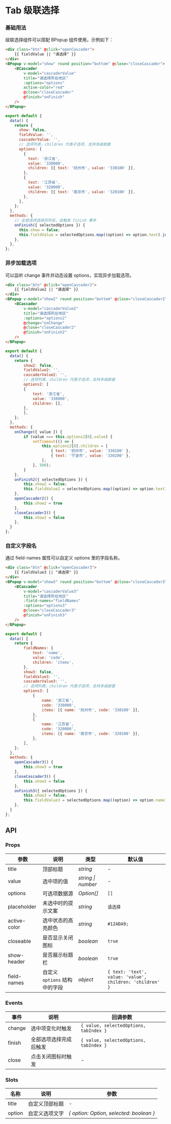 # Tab 级联选择

### 基础用法

级联选择组件可以搭配 BPopup 组件使用，示例如下：

```html
<div class="btn" @click="openCascader">
    {{ fieldValue || "请选择" }}
</div>
<BPopup v-model="show" round position="bottom" @close="closeCascader">
    <BCascader
        v-model="cascaderValue"
        title="请选择所在地区"
        :options="options"
        active-color="red"
        @close="closeCascader"
        @finish="onFinish"
    />
</BPopup>
```

```js
export default {
  data() {
    return {
      show: false,
      fieldValue: '',
      cascaderValue: '',
      // 选项列表，children 代表子选项，支持多级嵌套
      options: [
        {
          text: '浙江省',
          value: '330000',
          children: [{ text: '杭州市', value: '330100' }],
        },
        {
          text: '江苏省',
          value: '320000',
          children: [{ text: '南京市', value: '320100' }],
        },
      ],
    };
  },
  methods: {
    // 全部选项选择完毕后，会触发 finish 事件
    onFinish({ selectedOptions }) {
      this.show = false;
      this.fieldValue = selectedOptions.map((option) => option.text).join('/');
    },
  },
};

```

### 异步加载选项

可以监听 change 事件并动态设置 options，实现异步加载选项。

```html
<div class="btn" @click="openCascader2">
    {{ fieldValue2 || "请选择" }}
</div>
<BPopup v-model="show2" round position="bottom" @close="closeCascader2">
    <BCascader
        v-model="cascaderValue2"
        title="请选择所在地区"
        :options="options2"
        @change="onChange"
        @close="closeCascader2"
        @finish="onFinish2"
    />
</BPopup>
```

```js
export default {
  data() {
    return {
        show2: false,
        fieldValue2: '',
        cascaderValue2: '',
        // 选项列表，children 代表子选项，支持多级嵌套
        options2: [
        {
            text: '浙江省',
            value: '330000',
            children: [],
        },
        ],
    };
  },
  methods: {
    onChange({ value }) {
        if (value === this.options2[0].value) {
            setTimeout(() => {
                this.options2[0].children = [
                    { text: '杭州市', value: '330100' },
                    { text: '宁波市', value: '330200' },
                ];
            }, 500);
        }
    },
    onFinish2({ selectedOptions }) {
        this.show2 = false;
        this.fieldValue2 = selectedOptions.map((option) => option.text).join('/');
    },
    openCascader2() {
        this.show2 = true
    },
    closeCascader2() {
        this.show2 = false
    },
  }
};
```

### 自定义字段名

通过 field-names 属性可以自定义 options 里的字段名称。

```html
<div class="btn" @click="openCascader3">
    {{ fieldValue3 || "请选择" }}
</div>
<BPopup v-model="show3" round position="bottom" @close="closeCascader3">
    <BCascader
        v-model="cascaderValue3"
        title="请选择所在地区"
        :field-names="fieldNames"
        :options="options3"
        @close="closeCascader3"
        @finish="onFinish3"
    />
</BPopup>
```
```js
export default {
  data() {
    return {
        fieldNames: {
            text: 'name',
            value: 'code',
            children: 'items',
        },
        show3: false,
        fieldValue3: '',
        cascaderValue3: '',
        // 选项列表，children 代表子选项，支持多级嵌套
        options3: [
            {
                name: '浙江省',
                code: '330000',
                items: [{ name: '杭州市', code: '330100' }],
            },
            {
                name: '江苏省',
                code: '320000',
                items: [{ name: '南京市', code: '320100' }],
            },
        ],
    };
  },
  methods: {
    openCascader3() {
        this.show3 = true
    },
    closeCascader3() {
        this.show3 = false
    },
    onFinish3({ selectedOptions }) {
        this.show3 = false;
        this.fieldValue3 = selectedOptions.map((option) => option.name).join('/');
    },
  }
};
```

## API

### Props

| 参数 | 说明 | 类型 | 默认值 |
| --- | --- | --- | --- |
| title | 顶部标题 | _string_ | - |
| value | 选中项的值 | _string \| number_ | - |
| options | 可选项数据源 | _Option[]_ | `[]` |
| placeholder | 未选中时的提示文案 | _string_ | `请选择` |
| active-color | 选中状态的高亮颜色 | _string_ | `#12ADA9;` |
| closeable | 是否显示关闭图标 | _boolean_ | `true` |
| show-header | 是否展示标题栏 | _boolean_ | `true` |
| field-names | 自定义 `options` 结构中的字段 | _object_ | `{ text: 'text', value: 'value', children: 'children' }` |

### Events

| 事件   | 说明                   | 回调参数                               |
| ------ | ---------------------- | -------------------------------------- |
| change | 选中项变化时触发       | `{ value, selectedOptions, tabIndex }` |
| finish | 全部选项选择完成后触发 | `{ value, selectedOptions, tabIndex }` |
| close  | 点击关闭图标时触发     | -                                      |

### Slots

| 名称              | 说明           | 参数                                    |
| ----------------- | -------------- | --------------------------------------- |
| title             | 自定义顶部标题 | -                                       |
| option            | 自定义选项文字 | _{ option: Option, selected: boolean }_ |

